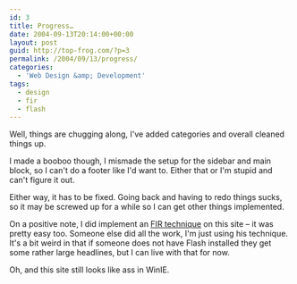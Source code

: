 ```yaml
---
id: 3
title: Progress…
date: 2004-09-13T20:14:00+00:00
layout: post
guid: http://top-frog.com/?p=3
permalink: /2004/09/13/progress/
categories:
  - 'Web Design &amp; Development'
tags:
  - design
  - fir
  - flash
---
```

Well, things are chugging along, I've added categories and overall cleaned things up. 

I made a booboo though, I mismade the setup for the sidebar and main block, so I can't do a footer like I'd want to. Either that or I'm stupid and can't figure it out.

Either way, it has to be fixed. Going back and having to redo things sucks, so it may be screwed up for a while so I can get other things implemented.

On a positive note, I did implement an [FIR technique](http://www.mikeindustries.com/blog/archive/2004/08/sifr) on this site – it was pretty easy too. Someone else did all the work, I'm just using his technique. It's a bit weird in that if someone does not have Flash installed they get some rather large headlines, but I can live with that for now.

Oh, and this site still looks like ass in WinIE.
